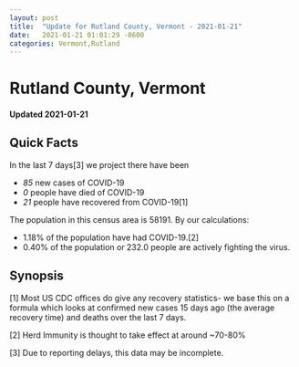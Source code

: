 ```yaml
---
layout: post
title:  "Update for Rutland County, Vermont - 2021-01-21"
date:   2021-01-21 01:01:29 -0600
categories: Vermont,Rutland
---
```


# Rutland County, Vermont
#### Updated 2021-01-21

## Quick Facts

In the last 7 days[3] we project there have been
- *85* new cases of COVID-19
- *0* people have died of COVID-19
- *21* people have recovered from COVID-19[1]

The population in this census area is 58191. By our calculations:
- 1.18% of the population have had COVID-19.[2]
- 0.40% of the population or 232.0 people are actively fighting the virus.

## Synopsis




[1] Most US CDC offices do give any recovery statistics- we base this on a formula which looks at confirmed new cases
15 days ago (the average recovery time) and deaths over the last 7 days.

[2] Herd Immunity is thought to take effect at around ~70-80%

[3] Due to reporting delays, this data may be incomplete.
 
    